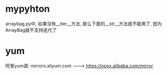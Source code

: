 # mypyhton
arraybag.py中, 如果没有__iter__方法, 那么下面的__str__方法就不能用了, 因为ArrayBag就不支持迭代了

# yum
阿里yum源: mirrors.aliyum.com ---> https://opsx.alibaba.com/mirror
